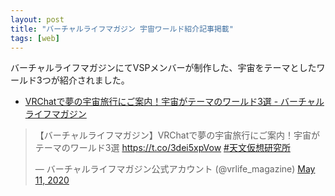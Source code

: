 ```yaml
---
layout: post
title: "バーチャルライフマガジン 宇宙ワールド紹介記事掲載"
tags: [web]
---
```


バーチャルライフマガジンにてVSPメンバーが制作した、宇宙をテーマとしたワールド3つが紹介されました。

* [VRChatで夢の宇宙旅行にご案内！宇宙がテーマのワールド3選 - バーチャルライフマガジン](https://vr-lifemagazine.com/vrchat-spaceworld/)

<blockquote class="twitter-tweet"><p lang="ja" dir="ltr">【バーチャルライフマガジン】VRChatで夢の宇宙旅行にご案内！宇宙がテーマのワールド3選 <a href="https://t.co/3dei5xpVow">https://t.co/3dei5xpVow</a> <a href="https://twitter.com/hashtag/%E5%A4%A9%E6%96%87%E4%BB%AE%E6%83%B3%E7%A0%94%E7%A9%B6%E6%89%80?src=hash&amp;ref_src=twsrc%5Etfw">#天文仮想研究所</a></p>&mdash; バーチャルライフマガジン公式アカウント (@vrlife_magazine) <a href="https://twitter.com/vrlife_magazine/status/1259785897471401984?ref_src=twsrc%5Etfw">May 11, 2020</a></blockquote> <script async src="https://platform.twitter.com/widgets.js" charset="utf-8"></script>